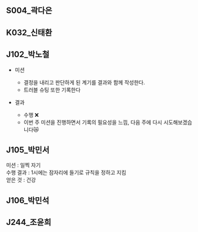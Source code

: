 
## S004_곽다은


## K032_신태환


## J102_박노철  
- 미션
  - 결정을 내리고 판단하게 된 계기를 결과와 함께 작성한다.
  - 트러블 슈팅 또한 기록한다

- 결과 
  - 수행 ❌
  - 이번 주 미션을 진행하면서 기록의 필요성을 느낌, 다음 주에 다시 시도해보겠습니다😿

## J105_박민서  

미션 : 일찍 자기  
수행 결과 : 1시에는 잠자리에 들기로 규칙을 정하고 지킴  
얻은 것 : 건강  

## J106_박민석 

## J244_조윤희



